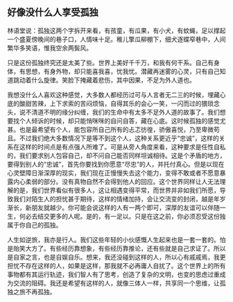 ## 好像没什么人享受孤独

林语堂说：孤独这两个字拆开来看，有孩童，有瓜果，有小犬，有蚊蝇，足以撑起一个盛夏傍晚间的巷子口，人情味十足。稚儿擎瓜柳棚下，细犬逐蝶窄巷中，人间繁华多笑语，惟我空余两鬓风。

只是这份孤独终究还是太美了些。世界上美好千千万，和我有何干系。自己有身体，有思想，有身外物，却只能喜我喜，忧我忧。潜藏再迷雾的心灵，只有自己知道跳动着什么旋律。笑脸下掩藏着悲伤，其中因果，不足为外人道也。

我想没什么人喜欢这种感觉，大多数人都经历过可与人言者无二三的时候，埋藏心底的酸甜苦辣，上下求索的苦闷烦恼，自得其乐的会心一笑，一闪而过的猥琐念头，说不清道不明的缘分纠缠，我们的生命中有太多不足外人道的故事了。我们想要找个人倾诉的时候，却只能悄咪咪的自问自答，藏在心底。这时候孤独的感觉尤甚。也是最希望有个人，能包容所自己所有的忐忑彷徨，骄傲喜悦，乃至卑微苟且。不过我们绝大多数情况下是等不到这个人，这种关系更近乎“忠诚”，这样的关系在这样的时间点是有点强人所难了。可是从旁人角度来看，这种要求是任性自私的，我们要求别人包容自己，却不问自己能否同样坦诚相待。这是个矛盾的地方，要得到别人的“忠诚”，首先你要找到你愿意“尽忠”的人，并托付真心。但是以现在心灵壁障日渐深厚的现实，我们现在正慢慢失去这个能力，变得不敢或者不愿意暴露内心柔弱的部分。没有真物自然不会得到他人的回应。这个世界同样让人无法理解的是，我们世界看似有很多人，这让相遇变得平常，而世界并非如我们所愿，导致我们对陌生人的担忧甚于期待，这样的情绪加持，会让交流变的封闭，越是年岁渐长，新朋友就越少。你可能会说这样的人有一两个即可，深厚的友谊可以伴随一生，何必去结交更多的人呢。是的，有一足以。只是在这之前，你必须忍受这份独属于你自己的孤独。

人生如逆旅，我亦是行人。我们这些年轻的小伙感慨人生起来也是一套一套的。怕是贻笑大方了。有些经历靠想象，有些经历靠推论，还有些就是自己求证了。所以是自家之言，也是自娱自乐。想来，我还没碰到这样的人，所以心有戚戚焉，我更担忧不存在这样的人，如果是这样，那我就不必再庸人自扰了。这个世界上的所有事物都有其运行轨迹，我们智人有了思考，创造了复杂的文明，也变的思虑过重成为交流的阻碍。我还是希望有这样的人，就像三体人一样，共享同一个思维，让孤独之旅不再孤独。